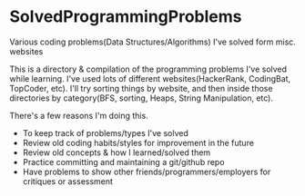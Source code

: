 # SolvedProgrammingProblems
Various coding problems(Data Structures/Algorithms) I've solved form misc. websites

This is a directory & compilation of the programming problems I've solved while learning. I've used lots of different 
websites(HackerRank, CodingBat, TopCoder, etc). I'll try sorting things by website, and then inside those
directories by category(BFS, sorting, Heaps, String Manipulation, etc). 

There's a few reasons I'm doing this. 
- To keep track of problems/types I've solved
- Review old coding habits/styles for improvement in the future
- Review old concepts & how I learned/solved them
- Practice committing and maintaining a git/github repo
- Have problems to show other friends/programmers/employers for critiques or assessment
